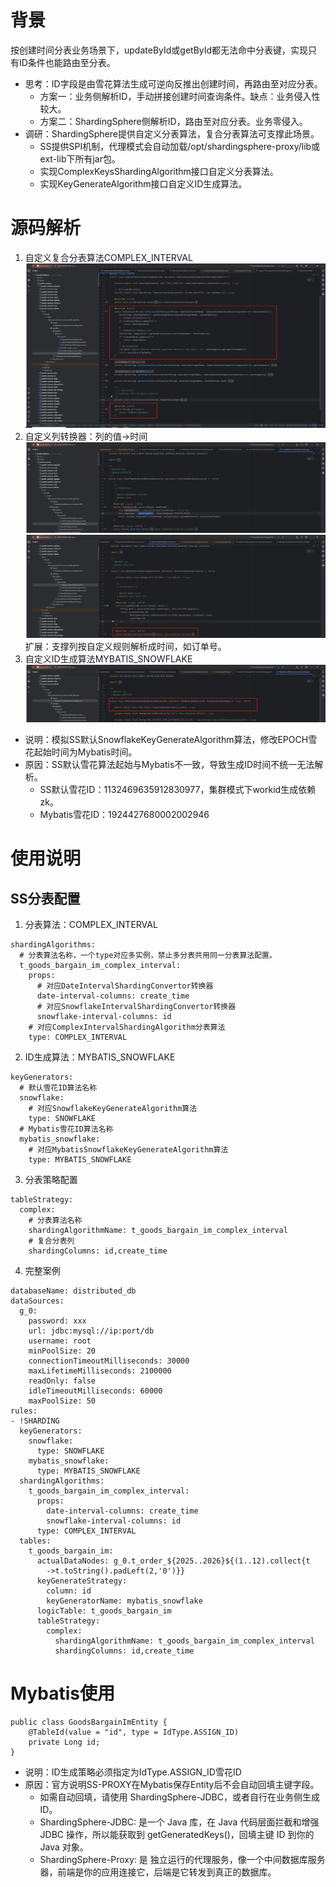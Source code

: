 # 背景
按创建时间分表业务场景下，updateById或getById都无法命中分表键，实现只有ID条件也能路由至分表。
- 思考：ID字段是由雪花算法生成可逆向反推出创建时间，再路由至对应分表。
  - 方案一：业务侧解析ID，手动拼接创建时间查询条件。缺点：业务侵入性较大。
  - 方案二：ShardingSphere侧解析ID，路由至对应分表。业务零侵入。
- 调研：ShardingSphere提供自定义分表算法，复合分表算法可支撑此场景。
  - SS提供SPI机制，代理模式会自动加载/opt/shardingsphere-proxy/lib或ext-lib下所有jar包。
  - 实现ComplexKeysShardingAlgorithm接口自定义分表算法。
  - 实现KeyGenerateAlgorithm接口自定义ID生成算法。
# 源码解析
1. 自定义复合分表算法COMPLEX_INTERVAL
![img.png](img/1.png)
2. 自定义列转换器：列的值->时间
![img.png](img/2.png)
![img.png](img/3.png)
扩展：支撑列按自定义规则解析成时间，如订单号。
3. 自定义ID生成算法MYBATIS_SNOWFLAKE
![img.png](img/4.png)

- 说明：模拟SS默认SnowflakeKeyGenerateAlgorithm算法，修改EPOCH雪花起始时间为Mybatis时间。
- 原因：SS默认雪花算法起始与Mybatis不一致，导致生成ID时间不统一无法解析。
  - SS默认雪花ID：1132469635912830977，集群模式下workid生成依赖zk。
  - Mybatis雪花ID：1924427680002002946
# 使用说明
## SS分表配置
1. 分表算法：COMPLEX_INTERVAL
~~~
shardingAlgorithms:
  # 分表算法名称，一个type对应多实例，禁止多分表共用同一分表算法配置。
  t_goods_bargain_im_complex_interval:
    props:
      # 对应DateIntervalShardingConvertor转换器
      date-interval-columns: create_time
      # 对应SnowflakeIntervalShardingConvertor转换器
      snowflake-interval-columns: id
    # 对应ComplexIntervalShardingAlgorithm分表算法
    type: COMPLEX_INTERVAL
~~~
2. ID生成算法：MYBATIS_SNOWFLAKE
~~~
keyGenerators:
  # 默认雪花ID算法名称
  snowflake:
    # 对应SnowflakeKeyGenerateAlgorithm算法
    type: SNOWFLAKE
  # Mybatis雪花ID算法名称
  mybatis_snowflake:
    # 对应MybatisSnowflakeKeyGenerateAlgorithm算法
    type: MYBATIS_SNOWFLAKE

~~~
3. 分表策略配置
~~~
tableStrategy:
  complex:
    # 分表算法名称
    shardingAlgorithmName: t_goods_bargain_im_complex_interval
    # 复合分表列
    shardingColumns: id,create_time
~~~
4. 完整案例
~~~
databaseName: distributed_db
dataSources:
  g_0:
    password: xxx
    url: jdbc:mysql://ip:port/db
    username: root
    minPoolSize: 20
    connectionTimeoutMilliseconds: 30000
    maxLifetimeMilliseconds: 2100000
    readOnly: false
    idleTimeoutMilliseconds: 60000
    maxPoolSize: 50
rules:
- !SHARDING
  keyGenerators:
    snowflake:
      type: SNOWFLAKE
    mybatis_snowflake:
      type: MYBATIS_SNOWFLAKE
  shardingAlgorithms:
    t_goods_bargain_im_complex_interval:
      props:
        date-interval-columns: create_time
        snowflake-interval-columns: id
      type: COMPLEX_INTERVAL
  tables:
    t_goods_bargain_im:
      actualDataNodes: g_0.t_order_${2025..2026}${(1..12).collect{t
        ->t.toString().padLeft(2,'0')}}
      keyGenerateStrategy:
        column: id
        keyGeneratorName: mybatis_snowflake
      logicTable: t_goods_bargain_im
      tableStrategy:
        complex:
          shardingAlgorithmName: t_goods_bargain_im_complex_interval
          shardingColumns: id,create_time

~~~

# Mybatis使用
~~~
public class GoodsBargainImEntity {
    @TableId(value = "id", type = IdType.ASSIGN_ID)
    private Long id;
}
~~~
- 说明：ID生成策略必须指定为IdType.ASSIGN_ID雪花ID
- 原因：官方说明SS-PROXY在Mybatis保存Entity后不会自动回填主键字段。
  - 如需自动回填，请使用 ShardingSphere-JDBC，或者自行在业务侧生成 ID。
  - ShardingSphere-JDBC: 是一个 Java 库，在 Java 代码层面拦截和增强 JDBC 操作，所以能获取到 getGeneratedKeys()，回填主键 ID 到你的 Java 对象。
  - ShardingSphere-Proxy: 是 独立运行的代理服务，像一个中间数据库服务器，前端是你的应用连接它，后端是它转发到真正的数据库。